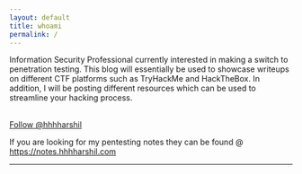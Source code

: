 ```yaml
---
layout: default
title: whoami
permalink: /
---
```

Information Security Professional currently interested in making a switch to penetration testing. This blog will essentially be used to showcase writeups on different CTF platforms such as TryHackMe and HackTheBox. In addition, I will be posting different resources which can be used to streamline your hacking process.
<br>
<script src="https://tryhackme.com/badge/289035"></script>
<br>
<a class="twitter-follow-button"
  href="https://twitter.com/hhhharshil"
  data-size="large">
Follow @hhhharshil</a>
<br>

If you are looking for my pentesting notes they can be found @ https://notes.hhhharshil.com
* * *

